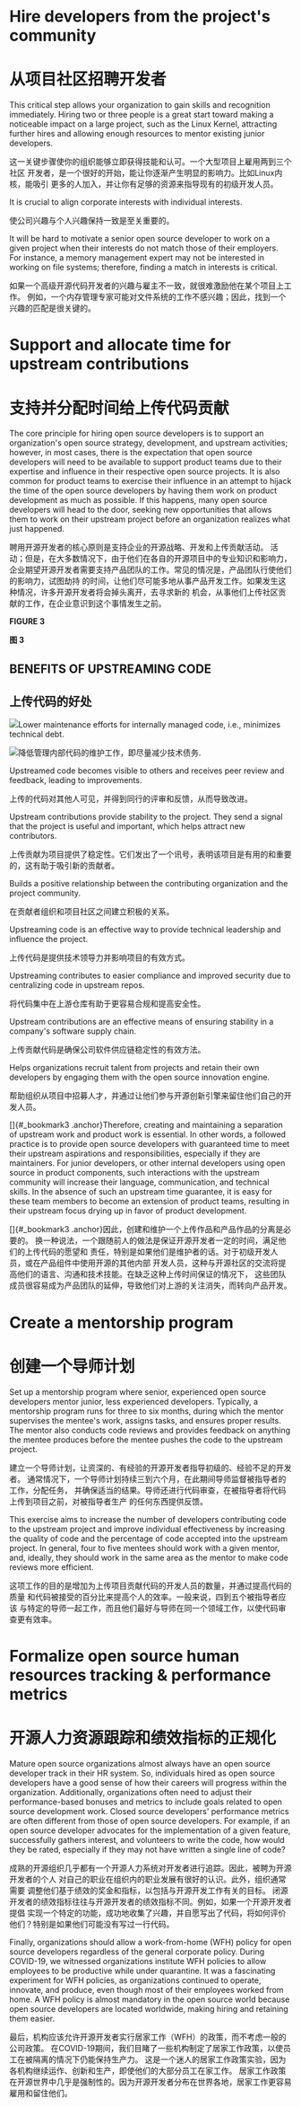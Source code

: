 
Hire developers from the project's community
============================================

从项目社区招聘开发者
===================

This critical step allows your organization to gain skills and
recognition immediately. Hiring two or three people is a great start
toward making a noticeable impact on a large project, such as the
Linux Kernel, attracting further hires and allowing enough resources
to mentor existing junior developers.

这一关键步骤使你的组织能够立即获得技能和认可。一个大型项目上雇用两到三个社区
开发者，是一个很好的开始，能让你逐渐产生明显的影响力。比如Linux内核，能吸引
更多的人加入，并让你有足够的资源来指导现有的初级开发人员。

It is crucial to align corporate interests with individual interests.

使公司兴趣与个人兴趣保持一致是至关重要的。

It will be hard to motivate a senior open source developer to work on
a given project when their interests do not match those of their
employers. For instance, a memory management expert may not be interested in working on file systems; therefore, finding a
match in interests is critical.

如果一个高级开源代码开发者的兴趣与雇主不一致，就很难激励他在某个项目上工作。
例如，一个内存管理专家可能对文件系统的工作不感兴趣；因此，找到一个
兴趣的匹配是很关键的。

 Support and allocate time for upstream contributions
====================================================

支持并分配时间给上传代码贡献
==========================

The core principle for hiring open source developers is to support an
organization's open source strategy, development, and upstream
activities; however, in most cases, there is the expectation that open
source developers will need to be available to support product teams
due to their expertise and influence in their respective open source projects. It is also common for
product teams to exercise their influence in an attempt to hijack the
time of the open source developers by having them work on product
development as much as possible. If this happens, many open source developers will head to the door, seeking new
opportunities that allows them to work on their upstream project
before an organization realizes what just happened.

聘用开源开发者的核心原则是支持企业的开源战略、开发和上传贡献活动。
活动；但是，在大多数情况下，由于他们在各自的开源项目中的专业知识和影响力，
企业期望开源开发者需要支持产品团队的工作。常见的情况是，产品团队行使他们的影响力，试图劫持
的时间，让他们尽可能多地从事产品开发工作。如果发生这种情况，许多开源开发者将会掉头离开，去寻求新的
机会，从事他们上传社区贡献的工作，在企业意识到这个事情发生之前。

**FIGURE 3**

**图 3**

BENEFITS OF UPSTREAMING CODE
----------------------------

上传代码的好处
-----------------

![](media/image38.png)Lower maintenance efforts for internally managed
code, i.e., minimizes technical debt.

![](media/image38.png)降低管理内部代码的维护工作，即尽量减少技术债务.

Upstreamed code becomes visible to others and receives peer review and
feedback, leading to improvements.

上传的代码对其他人可见，并得到同行的评审和反馈，从而导致改进。

Upstream contributions provide stability to the project. They send a
signal that the project is useful and important, which helps attract
new contributors.

上传贡献为项目提供了稳定性。它们发出了一个讯号，表明该项目是有用的和重要的，这有助于吸引新的贡献者。

Builds a positive relationship between the contributing organization
and the project community.

在贡献者组织和项目社区之间建立积极的关系。

Upstreaming code is an effective way to provide technical leadership
and influence the project.

上传代码是提供技术领导力并影响项目的有效方式。

Upstreaming contributes to easier compliance and improved security due
to centralizing code in upstream repos.

将代码集中在上游仓库有助于更容易合规和提高安全性。

Upstream contributions are an effective means of ensuring stability in
a company's software supply chain.

上传贡献代码是确保公司软件供应链稳定性的有效方法。

Helps organizations recruit talent from projects and retain their own
developers by engaging them with the open source innovation engine.

帮助组织从项目中招募人才，并通过让他们参与开源创新引擎来留住他们自己的开发人员。

[]{#_bookmark3 .anchor}Therefore, creating and maintaining a
separation of upstream work and product work is essential. In other
words, a followed practice is to provide open source developers with
guaranteed time to meet their upstream aspirations and
responsibilities, especially if they are maintainers. For junior
developers, or other internal developers using open source in product
components, such interactions with the upstream community will
increase their language, communication, and technical skills. In the
absence of such an upstream time guarantee, it is easy for these team
members to become an extension of product teams, resulting in their
upstream focus drying up in favor of product development.

[]{#_bookmark3 .anchor}因此，创建和维护一个上传作品和产品作品的分离是必要的。
换一种说法，一个跟随前人的做法是保证开源开发者一定的时间，满足他们的上传代码的愿望和
责任，特别是如果他们是维护者的话。对于初级开发人员，或在产品组件中使用开源的其他内部
开发人员，这种与开源社区的交流将提高他们的语言、沟通和技术技能。在缺乏这种上传时间保证的情况下，
这些团队成员很容易成为产品团队的延伸，导致他们对上游的关注消失，而转向产品开发。

Create a mentorship program
===========================

创建一个导师计划
===============

Set up a mentorship program where senior, experienced open source
developers mentor junior, less experienced developers. Typically, a
mentorship program runs for three to six months, during which the
mentor supervises the mentee's work, assigns tasks, and ensures proper
results. The mentor also conducts code reviews and provides feedback
on anything the mentee produces before the mentee pushes the code to
the upstream project.

建立一个导师计划，让资深的、有经验的开源开发者指导初级的、经验不足的开发者。
通常情况下，一个导师计划持续三到六个月，在此期间导师监督被指导者的工作，分配任务，
并确保适当的结果。导师还进行代码审查，在被指导者将代码上传到项目之前，对被指导者生产
的任何东西提供反馈。

This exercise aims to increase the number of developers contributing
code to the upstream project and improve individual effectiveness by
increasing the quality of code and the percentage of code accepted
into the upstream project. In general, four to five mentees should
work with a given mentor, and, ideally, they should work in the same
area as the mentor to make code reviews more efficient.

这项工作的目的是增加为上传项目贡献代码的开发人员的数量，并通过提高代码的质量
和代码被接受的百分比来提高个人的效率。一般来说，四到五个被指导者应该
与特定的导师一起工作，而且他们最好与导师在同一个领域工作，以使代码审查更有效率。

 Formalize open source human resources tracking & performance metrics
====================================================================

开源人力资源跟踪和绩效指标的正规化
==================================

Mature open source organizations almost always have an open source
developer track in their HR system. So, individuals hired as open
source developers have a good sense of how their careers will progress
within the organization. Additionally, organizations often need to
adjust their performance-based bonuses and metrics to include goals
related to open source development work. Closed source developers'
performance metrics are often different from those of open source
developers. For example, if an open source developer advocates for the
implementation of a given feature, successfully gathers interest, and volunteers to
write the code, how would they be rated, especially if they may not
have written a single line of code?

成熟的开源组织几乎都有一个开源人力系统对开发者进行追踪。因此，被聘为开源开发者的个人
对自己的职业在组织内的职业发展有很好的认识。此外，组织通常需要
调整他们基于绩效的奖金和指标，以包括与开源开发工作有关的目标。
闭源开发者的绩效指标往往与开源开发者的绩效指标不同。例如，如果一个开源开发者提倡
实现一个特定的功能，成功地收集了兴趣，并自愿写出了代码，将如何评价他们？特别是如果他们可能没有写过一行代码。

Finally, organizations should allow a work-from-home (WFH) policy for
open source developers regardless of the general corporate policy.
During COVID-19, we witnessed organizations institute WFH policies to
allow employees to be productive while under quarantine. It was a
fascinating experiment for WFH policies, as organizations continued to
operate, innovate, and produce, even though most of their employees
worked from home. A WFH policy is almost mandatory in the open source
world because open source developers are located worldwide, making
hiring and retaining them easier.

最后，机构应该允许开源开发者实行居家工作（WFH）的政策，而不考虑一般的公司政策。
在COVID-19期间，我们目睹了一些机构制定了居家工作政策，以使员工在被隔离的情况下仍能保持生产力。
这是一个迷人的居家工作政策实验，因为各机构继续运作、创新和生产，即使他们的大部分员工在家工作。
居家工作政策在开源世界中几乎是强制性的。因为开源开发者分布在世界各地，居家工作更容易雇用和留住他们。
